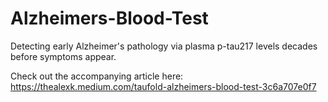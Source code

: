 # Alzheimers-Blood-Test
Detecting early Alzheimer's pathology via plasma p-tau217 levels decades before symptoms appear.

Check out the accompanying article here: https://thealexk.medium.com/taufold-alzheimers-blood-test-3c6a707e0f7

